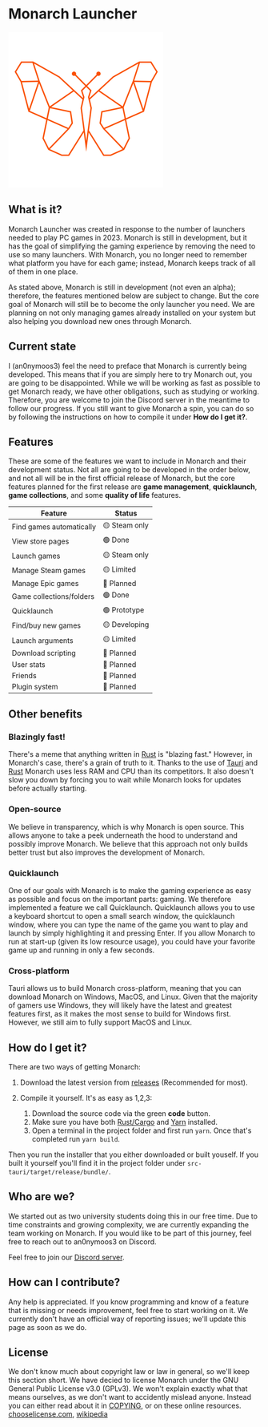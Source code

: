 # Monarch Launcher

![alt text](src-tauri/icons/Square310x310Logo.png)

## What is it?

Monarch Launcher was created in response to the number of launchers needed to play PC games in 2023. Monarch is still in development, but it has the goal of simplifying the gaming experience by removing the need to use so many launchers. With Monarch, you no longer need to remember what platform you have for each game; instead, Monarch keeps track of all of them in one place.

As stated above, Monarch is still in development (not even an alpha); therefore, the features mentioned below are subject to change. But the core goal of Monarch will still be to become the only launcher you need. We are planning on not only managing games already installed on your system but also helping you download new ones through Monarch.

## Current state

I (an0nymoos3) feel the need to preface that Monarch is currently being developed. This means that if you are simply here to try Monarch out, you are going to be disappointed. While we will be working as fast as possible to get Monarch ready, we have other obligations, such as studying or working. Therefore, you are welcome to join the Discord server in the meantime to follow our progress. If you still want to give Monarch a spin, you can do so by following the instructions on how to compile it under **How do I get it?**.


## Features

These are some of the features we want to include in Monarch and their development status. Not all are going to be developed in the order below, and not all will be in the first official release of Monarch, but the core features planned for the first release are **game management**, **quicklaunch**, **game collections**, and some **quality of life** features.

| Feature                  | Status        |
| ------------------------ | ------------- |
| Find games automatically | 🟡 Steam only |
| View store pages         | 🟢 Done       |
| Launch games             | 🟡 Steam only |
| Manage Steam games       | 🟡 Limited    |
| Manage Epic games        | 🔴 Planned    |
| Game collections/folders | 🟢 Done       |
| Quicklaunch              | 🟢 Prototype  |
| Find/buy new games       | 🟡 Developing |
| Launch arguments         | 🟡 Limited    |
| Download scripting       | 🔴 Planned    |
| User stats               | 🔴 Planned    |
| Friends                  | 🔴 Planned    |
| Plugin system            | 🔴 Planned    |

## Other benefits

### Blazingly fast!

There's a meme that anything written in [Rust](<https://en.wikipedia.org/wiki/Rust_(programming_language)>) is "blazing fast." However, in Monarch's case, there's a grain of truth to it. Thanks to the use of [Tauri](https://tauri.app/) and [Rust](<https://en.wikipedia.org/wiki/Rust_(programming_language)>) Monarch uses less RAM and CPU than its competitors. It also doesn't slow you down by forcing you to wait while Monarch looks for updates before actually starting.

### Open-source

We believe in transparency, which is why Monarch is open source. This allows anyone to take a peek underneath the hood to understand and possibly improve Monarch. We believe that this approach not only builds better trust but also improves the development of Monarch.

### Quicklaunch

One of our goals with Monarch is to make the gaming experience as easy as possible and focus on the important parts: gaming. We therefore implemented a feature we call Quicklaunch. Quicklaunch allows you to use a keyboard shortcut to open a small search window, the quicklaunch window, where you can type the name of the game you want to play and launch by simply highlighting it and pressing Enter. If you allow Monarch to run at start-up (given its low resource usage), you could have your favorite game up and running in only a few seconds.

### Cross-platform

Tauri allows us to build Monarch cross-platform, meaning that you can download Monarch on Windows, MacOS, and Linux. Given that the majority of gamers use Windows, they will likely have the latest and greatest features first, as it makes the most sense to build for Windows first. However, we still aim to fully support MacOS and Linux.

## How do I get it?

There are two ways of getting Monarch:

1. Download the latest version from [releases](https://github.com/Monarch-Launcher/Monarch/releases) (Recommended for most).

2. Compile it yourself. It's as easy as 1,2,3:
   1. Download the source code via the green **code** button.
   2. Make sure you have both [Rust/Cargo](https://www.rust-lang.org/) and [Yarn](https://yarnpkg.com/) installed.
   3. Open a terminal in the project folder and first run `yarn`. Once that's completed run `yarn build`.

Then you run the installer that you either downloaded or built youself. If you built it yourself you'll find it in the project folder under `src-tauri/target/release/bundle/`.

## Who are we?

We started out as two university students doing this in our free time. Due to time constraints and growing complexity, we are currently expanding the team working on Monarch. If you would like to be part of this journey, feel free to reach out to an0nymoos3 on Discord.

Feel free to join our [Discord server](https://discord.gg/YjvJPPdbCw).

## How can I contribute?

Any help is appreciated. If you know programming and know of a feature that is missing or needs improvement, feel free to start working on it. We currently don't have an official way of reporting issues; we'll update this page as soon as we do.

## License

We don't know much about copyright law or law in general, so we'll keep this section short. We have decied to license Monarch under the GNU General Public License v3.0 (GPLv3). We won't explain exactly what that means ourselves, as we don't want to accidently mislead anyone. Instead you can either read about it in [COPYING](https://github.com/Monarch-Launcher/Monarch/blob/main/COPYING), or on these online resources.
[chooselicense.com](https://choosealicense.com/licenses/gpl-3.0/), [wikipedia](https://en.wikipedia.org/wiki/GNU_General_Public_License)
